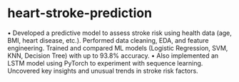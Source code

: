 # heart-stroke-prediction
•	Developed a predictive model to assess stroke risk using health data (age, BMI, heart disease, etc.). Performed data cleaning, EDA, and feature engineering. Trained and compared ML models (Logistic Regression, SVM, KNN, Decision Tree) with up to 93.8% accuracy. 
•	Also implemented an LSTM model using PyTorch to experiment with sequence learning. Uncovered key insights and unusual trends in stroke risk factors.
